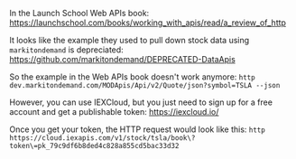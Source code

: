 In the Launch School Web APIs book: https://launchschool.com/books/working_with_apis/read/a_review_of_http

It looks like the example they used to pull down stock data using `markitondemand` is depreciated:
https://github.com/markitondemand/DEPRECATED-DataApis

So the example in the Web APIs book doesn't work anymore:
`http dev.markitondemand.com/MODApis/Api/v2/Quote/json?symbol=TSLA --json`

However, you can use IEXCloud, but you just need to sign up for a free account and get a publishable token: https://iexcloud.io/

Once you get your token, the HTTP request would look like this:
`http https://cloud.iexapis.com/v1/stock/tsla/book\?token\=pk_79c9df6b8ded4c828a855cd5bac33d32`

